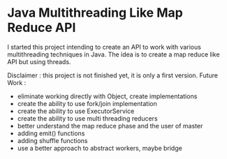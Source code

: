 <H1>Java Multithreading Like Map Reduce API</H1>

I started this project intending to create an API to work with various multithreading techniques in Java.
The idea is to create a map reduce like API but using threads.

Disclaimer : this project is not finished yet, it is only a first version.
Future Work :
 - eliminate working directly with Object, create implementations
 - create the ability to use fork/join implementation
 - create the ability to use ExecutorService
 - create the ability to use multi threading reducers
 - better understand the map reduce phase and the user of master
 - adding emit() functions
 - adding shuffle functions
 - use a better approach to abstract workers, maybe bridge